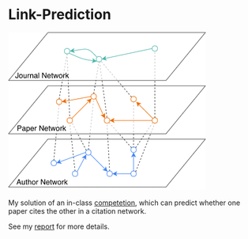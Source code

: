 # Link-Prediction
<img src="figure1.png" alt="drawing" width="400px"/>

My solution of an in-class [competetion](https://www.kaggle.com/c/socailcomputing), which can predict whether one paper cites the other in a citation network. 

See my [report](http://gaofangshu.com/wp-content/uploads/2018/06/Link-Prediction-Report.pdf) for more details.

